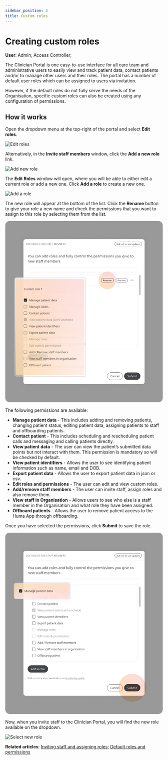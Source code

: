 ```yaml
---
sidebar_position: 3
title: Custom roles
---
```

# Creating custom roles
**User**: Admin; Access Controller; 

The Clinician Portal is one easy-to-use interface for all care team and administrative users to easily view and track patient data, contact patients and/or to manage other users and their roles. The portal has a number of default user roles which can be assigned to users via invitation. 

However, if the default roles do not fully serve the needs of the Organisation, specific custom roles can also be created using any configuration of permissions.
## How it works
Open the dropdown menu at the top-right of the portal and select **Edit roles**.

![Edit roles](./assets/CustomRoles01.png)

Alternatively, in the **Invite staff members** window, click the **Add a new role** link.

![Add new role](./assets/CustomRoles02.png)

The **Edit Roles** window will open, where you will be able to either edit a current role or add a new one. Click **Add a role** to create a new one.

![Add a role](./assets/CustomRoles03.png)

The new role will appear at the bottom of the list. Click the **Rename** button to give your role a new name and check the permissions that you want to assign to this role by selecting them from the list.

![Rename](./assets/CustomRoles04.png)

The following permissions are available: 
- **Manage patient data** - This includes adding and removing patients, changing patient status, editing patient data, assigning patients to staff and offboarding patients.
- **Contact patient** - This includes scheduling and rescheduling patient calls and messaging and calling patients directly.
- **View patient data** - The user can view the patient’s submitted data points but not interact with them. This permission is mandatory so will be checked by default.
- **View patient identifiers** - Allows the user to see identifying patient information such as name, email and DOB.
- **Export patient data** - Allows the user to export patient data in json or csv.
- **Edit roles and permissions** - The user can edit and view custom roles.
- **Add/remove staff members** - The user can invite staff, assign roles and also remove them.
- **View staff in Organisation** - Allows users to see who else is a staff member in the Organisation and what role they have been assigned.
- **Offboard patients** - Allows the user to remove patient access to the Huma App through offboarding.

Once you have selected the permissions, click **Submit** to save the role.

![Select permissions](./assets/CustomRoles05.png)

Now, when you invite staff to the Clinician Portal, you will find the new role available on the dropdown.

![Select new role](./assets/CustomRoles06.png)

**Related articles**: [Inviting staff and assigning roles](./inviting-staff-and-assigning-roles.md); [Default roles and permissions](./default-roles-and-permissions.md)


